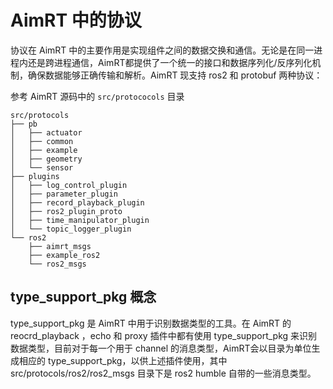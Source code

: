 
# AimRT 中的协议

协议在 AimRT 中的主要作用是实现组件之间的数据交换和通信。无论是在同一进程内还是跨进程通信，AimRT都提供了一个统一的接口和数据序列化/反序列化机制，确保数据能够正确传输和解析。AimRT 现支持 ros2 和 protobuf 两种协议：

参考 AimRT 源码中的 `src/protococols` 目录

```
src/protocols
├── pb
│   ├── actuator
│   ├── common
│   ├── example
│   ├── geometry
│   └── sensor
├── plugins
│   ├── log_control_plugin
│   ├── parameter_plugin
│   ├── record_playback_plugin
│   ├── ros2_plugin_proto
│   ├── time_manipulator_plugin
│   └── topic_logger_plugin
└── ros2
    ├── aimrt_msgs
    ├── example_ros2
    └── ros2_msgs
```

## type_support_pkg 概念
type_support_pkg 是 AimRT 中用于识别数据类型的工具。在 AimRT 的 reocrd_playback ，echo 和 proxy 插件中都有使用 type_support_pkg 来识别数据类型，目前对于每一个用于 channel 的消息类型，AimRT会以目录为单位生成相应的 type_support_pkg，以供上述插件使用，其中 src/protocols/ros2/ros2_msgs 目录下是 ros2 humble 自带的一些消息类型。
